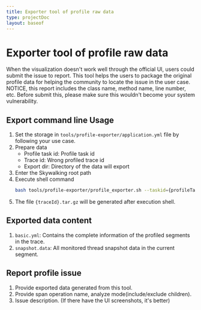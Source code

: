 ```yaml
---
title: Exporter tool of profile raw data
type: projectDoc
layout: baseof
---
```

# Exporter tool of profile raw data
When the visualization doesn't work well through the official UI, users could submit the issue to report. This tool helps the users to package the original profile data for helping the community to locate the issue in the user case. NOTICE, this report includes the class name, method name, line number, etc. Before submit this, please make sure this wouldn't become your system vulnerability.

## Export command line Usage
1. Set the storage in `tools/profile-exporter/application.yml` file by following your use case.
1. Prepare data
    - Profile task id: Profile task id
    - Trace id: Wrong profiled trace id
    - Export dir: Directory of the data will export
1. Enter the Skywalking root path
1. Execute shell command
    ```bash
   bash tools/profile-exporter/profile_exporter.sh --taskid={profileTaskId} --traceid={traceId} {exportDir}
   ```
1. The file `{traceId}.tar.gz` will be generated after execution shell.

## Exported data content
1. `basic.yml`: Contains the complete information of the profiled segments in the trace.
1. `snapshot.data`: All monitored thread snapshot data in the current segment. 

## Report profile issue
1. Provide exported data generated from this tool.
1. Provide span operation name, analyze mode(include/exclude children).
1. Issue description. (If there have the UI screenshots, it's better)
